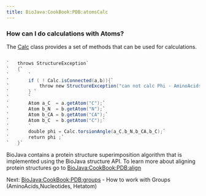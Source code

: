 ```yaml
---
title: BioJava:CookBook:PDB:atomsCalc
---
```


### How can I do calculations with Atoms?

The
[Calc](http://www.biojava.org/docs/api/org/biojava/bio/structure/Calc.html)
class provides a set of methods that can be used for calculations.

```java public double getPhi(Group a, Group b)

`   throws StructureException`  
`   {`  
`       `  
`       if ( ! Calc.isConnected(a,b)){`  
`           throw new StructureException("can not calc Phi - AminoAcids are not connected!") ;`  
`       } `  
`       `  
`       Atom a_C  = a.getAtom("C");`  
`       Atom b_N  = b.getAtom("N");`  
`       Atom b_CA = b.getAtom("CA");`  
`       Atom b_C  = b.getAtom("C");`  
`       `  
`       double phi = Calc.torsionAngle(a_C,b_N,b_CA,b_C);`  
`       return phi ;`  
`   }`

```

BioJava contains a protein structure superimposition algorithm that is
implemented using the BioJava structure API. To learn more about
aligning protein structures go to <BioJava:CookBook:PDB:align>

Next: <BioJava:CookBook:PDB:groups> - How to work with Groups
(AminoAcids,Nucleotides, Hetatom)
